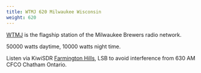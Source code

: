 ```yaml
---
title: WTMJ 620 Milwaukee Wisconsin
weight: 620
---
```

[WTMJ] is the flagship station of the Milwaukee Brewers radio network.

50000 watts daytime, 10000 watts night time.

Listen via KiwiSDR [Farmington Hills], LSB to avoid
interference from 630 AM CFCO Chatham Ontario.

[WTMJ]:http://www.wtmj.com/
[Farmington Hills]:http://misdr.duckdns.org/?f=620.00lsbz10
